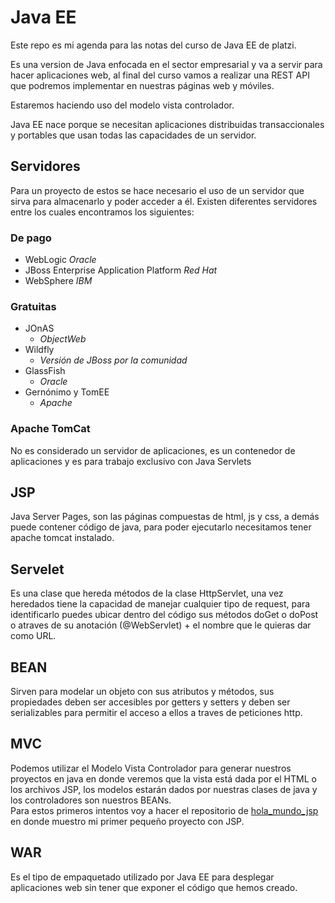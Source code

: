 # Java EE
Este repo es mi agenda para las notas del curso de Java EE de platzi.  
  
Es una version de Java enfocada en el sector empresarial y va a servir para hacer aplicaciones web, al final del curso vamos a realizar una REST API que podremos implementar en nuestras páginas web y móviles.  
  
Estaremos haciendo uso del modelo vista controlador.  
  
Java EE nace porque se necesitan aplicaciones distribuidas transaccionales y portables que usan todas las capacidades de un servidor.  
  
## Servidores
Para un proyecto de estos se hace necesario el uso de un servidor que sirva para almacenarlo y poder acceder a él. Existen diferentes servidores entre los cuales encontramos los siguientes:

### De pago 

* WebLogic
    _Oracle_   
* JBoss Enterprise Application Platform
    _Red Hat_
* WebSphere
    _IBM_ 

### Gratuitas

* JOnAS
    - _ObjectWeb_
* Wildfly
    - _Versión de JBoss por la comunidad_
* GlassFish
    - _Oracle_
* Gernónimo y TomEE
    - _Apache_

### Apache TomCat
No es considerado un servidor de aplicaciones, es un contenedor de aplicaciones y es para trabajo exclusivo con Java Servlets

## JSP
Java Server Pages, son las páginas compuestas de html, js y css, a demás puede contener código de java, para poder ejecutarlo necesitamos tener apache tomcat instalado.

## Servelet
Es una clase que hereda métodos de la clase HttpServlet, una vez heredados tiene la capacidad de manejar cualquier tipo de request, para identificarlo puedes ubicar dentro del código sus métodos doGet o doPost o atraves de su anotación (@WebServlet) + el nombre que le quieras dar como URL.

## BEAN 
Sirven para modelar un objeto con sus atributos y métodos, sus propiedades deben ser accesibles por getters y setters y deben ser serializables para permitir el acceso a ellos a traves de peticiones http.

## MVC
Podemos utilizar el Modelo Vista Controlador para generar nuestros proyectos en java en donde veremos que la vista está dada por el HTML o los archivos JSP, los modelos estarán dados por nuestras clases de java y los controladores son nuestros BEANs.  
Para estos primeros intentos voy a hacer el repositorio de [hola_mundo_jsp](https://github.com/Yojanpardo/hola_mundo_jsp.git) en donde muestro mi primer pequeño proyecto con JSP.

## WAR
Es el tipo de empaquetado utilizado por Java EE para desplegar aplicaciones web sin tener que exponer el código que hemos creado.  